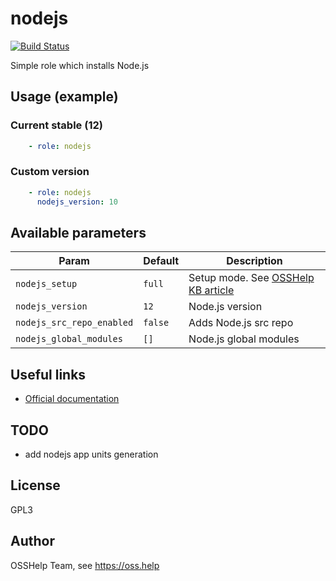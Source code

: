 # nodejs

[![Build Status](https://drone.osshelp.ru/api/badges/ansible/nodejs/status.svg)](https://drone.osshelp.ru/ansible/nodejs)

Simple role which installs Node.js

## Usage (example)

### Current stable (12)

```yaml
    - role: nodejs
```

### Custom version

```yaml
    - role: nodejs
      nodejs_version: 10
```

## Available parameters

| Param | Default | Description |
| -------- | -------- | -------- |
| `nodejs_setup` | `full` | Setup mode. See [OSSHelp KB article](https://oss.help/kb4895) |
| `nodejs_version` | `12` | Node.js version |
| `nodejs_src_repo_enabled` | `false` | Adds Node.js src repo |
| `nodejs_global_modules` | `[]` | Node.js global modules |

## Useful links

- [Official documentation](https://nodejs.org/en/)

## TODO

- add nodejs app units generation

## License

GPL3

## Author

OSSHelp Team, see <https://oss.help>
